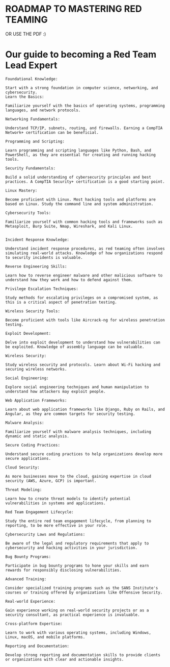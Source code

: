 # ROADMAP TO MASTERING RED TEAMING



OR USE THE PDF :)



# Our  guide to becoming a Red Team Lead Expert   

    Foundational Knowledge:

    Start with a strong foundation in computer science, networking, and cybersecurity. 
    Learn the Basics:

    Familiarize yourself with the basics of operating systems, programming languages, and network protocols.

    Networking Fundamentals:

    Understand TCP/IP, subnets, routing, and firewalls. Earning a CompTIA Network+ certification can be beneficial.

    Programming and Scripting:

    Learn programming and scripting languages like Python, Bash, and PowerShell, as they are essential for creating and running hacking tools.

    Security Fundamentals:

    Build a solid understanding of cybersecurity principles and best practices. A CompTIA Security+ certification is a good starting point.

    Linux Mastery:

    Become proficient with Linux. Most hacking tools and platforms are based on Linux. Study the command line and system administration.

    Cybersecurity Tools:

    Familiarize yourself with common hacking tools and frameworks such as Metasploit, Burp Suite, Nmap, Wireshark, and Kali Linux.


    Incident Response Knowledge:

    Understand incident response procedures, as red teaming often involves simulating real-world attacks. Knowledge of how organizations respond to security incidents is valuable.

    Reverse Engineering Skills:

    Learn how to reverse engineer malware and other malicious software to understand how they work and how to defend against them.

    Privilege Escalation Techniques:

    Study methods for escalating privileges on a compromised system, as this is a critical aspect of penetration testing.

    Wireless Security Tools:

    Become proficient with tools like Aircrack-ng for wireless penetration testing.

    Exploit Development:

    Delve into exploit development to understand how vulnerabilities can be exploited. Knowledge of assembly language can be valuable.

    Wireless Security:

    Study wireless security and protocols. Learn about Wi-Fi hacking and securing wireless networks.

    Social Engineering:

    Explore social engineering techniques and human manipulation to understand how attackers may exploit people.

    Web Application Frameworks:

    Learn about web application frameworks like Django, Ruby on Rails, and Angular, as they are common targets for security testing.

    Malware Analysis:

    Familiarize yourself with malware analysis techniques, including dynamic and static analysis.

    Secure Coding Practices:

    Understand secure coding practices to help organizations develop more secure applications.

    Cloud Security:

    As more businesses move to the cloud, gaining expertise in cloud security (AWS, Azure, GCP) is important.

    Threat Modeling:

    Learn how to create threat models to identify potential vulnerabilities in systems and applications.

    Red Team Engagement Lifecycle:

    Study the entire red team engagement lifecycle, from planning to reporting, to be more effective in your role.

    Cybersecurity Laws and Regulations:

    Be aware of the legal and regulatory requirements that apply to cybersecurity and hacking activities in your jurisdiction.

    Bug Bounty Programs:

    Participate in bug bounty programs to hone your skills and earn rewards for responsibly disclosing vulnerabilities.

    Advanced Training:

    Consider specialized training programs such as the SANS Institute's courses or training offered by organizations like Offensive Security.

    Real-world Experience:

    Gain experience working on real-world security projects or as a security consultant, as practical experience is invaluable.

    Cross-platform Expertise:

    Learn to work with various operating systems, including Windows, Linux, macOS, and mobile platforms.

    Reporting and Documentation:

    Develop strong reporting and documentation skills to provide clients or organizations with clear and actionable insights.
